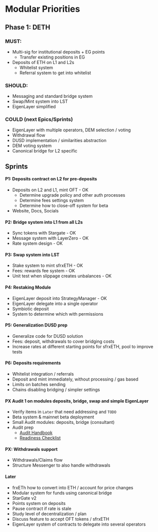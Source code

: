 # Modular Priorities

## Phase 1: DETH

### MUST:
- Multi-sig for institutional deposits + EG points
  - Transfer existing positions in EG
- Deposits of ETH on L1 and L2s
  - Whitelist system
  - Referral system to get into whitelist

### SHOULD:
- Messaging and standard bridge system
- Swap/Mint system into LST
- EigenLayer simplified

### COULD (next Epics/Sprints)
- EigenLayer with multiple operators, DEM selection / voting
- Withdrawal flow
- DUSD implementation / similarities abstraction
- DEM voting system
- Canonical bridge for L2 specific

## Sprints

#### P1: Deposits contract on L2 for pre-deposits
- Deposits on L2 and L1, mint OFT - OK
  - Determine upgrade policy and other auth processes
  - Determine fees settings system
  - Determine how to close-off system for beta
- Website, Docs, Socials

#### P2: Bridge system into L1 from all L2s
- Sync tokens with Stargate - OK
- Message system with LayerZero - OK
- Rate system design - OK

#### P3: Swap system into LST
- Stake system to mint sfrxETH - OK
- Fees: rewards fee system - OK
- Unit test when slippage creates unbalances - OK

#### P4: Restaking Module
- EigenLayer deposit into StrategyManager - OK
- EigenLayer delegate into a single operator
- Symbiotic deposit
- System to determine which with permissions

#### P5: Generalization DUSD prep
- Generalize code for DUSD solution
- Fees: deposit, withdrawals to cover bridging costs
- Increase rates at different starting points for sfrxETH, pool to improve tests

#### P6: Deposits requirements
- Whitelist integration / referrals 
- Deposit and mint immediately, without processing / gas based
- Limits on batches sending
- Chains disabling bridging / simpler settings

#### PX Audit 1 on modules deposits, bridge, swap and simple EigenLayer
- Verify items in `Later` that need addressing and `TODO`
- Beta system & mainnet beta deployment
- Small Audit modules: deposits, bridge (consultant)
- Audit prep
  - [Audit Handbook](https://hackmd.io/sfWNlhdnSHu54bDY7p_S5Q)
  - [Readiness Checklist](https://github.com/nascentxyz/simple-security-toolkit/blob/main/audit-readiness-checklist.md)

#### PX: Withdrawals support
- Withdrawals/Claims flow
- Structure Messenger to also handle withdrawals

#### Later
- frxETh how to convert into ETH / account for price changes
- Modular system for funds using canonical bridge
- StarGate v2
- Points system on deposits
- Pause contract if rate is stale
- Study level of decentralization / plan
- Discuss feature to accept OFT tokens / sfrxETH
- EigenLayer system of contracts to delegate into several operators
